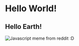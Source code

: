# Hello World!
## Hello Earth!
![Javascript meme from reddit :D](https://www.reddit.com/media?url=https%3A%2F%2Fi.redd.it%2F4skcofasa1p01.png)
